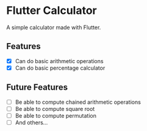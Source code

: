 # Flutter Calculator

A simple calculator made with Flutter.

## Features
- [x] Can do basic arithmetic operations
- [x] Can do basic percentage calculator

## Future Features
- [ ] Be able to compute chained arithmetic operations
- [ ] Be able to compute square root
- [ ] Be able to compute permutation
- [ ] And others...